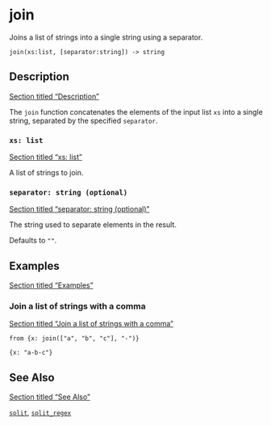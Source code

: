 # join

Joins a list of strings into a single string using a separator.

```tql
join(xs:list, [separator:string]) -> string
```

## Description

[Section titled “Description”](#description)

The `join` function concatenates the elements of the input list `xs` into a single string, separated by the specified `separator`.

### `xs: list`

[Section titled “xs: list”](#xs-list)

A list of strings to join.

### `separator: string (optional)`

[Section titled “separator: string (optional)”](#separator-string-optional)

The string used to separate elements in the result.

Defaults to `""`.

## Examples

[Section titled “Examples”](#examples)

### Join a list of strings with a comma

[Section titled “Join a list of strings with a comma”](#join-a-list-of-strings-with-a-comma)

```tql
from {x: join(["a", "b", "c"], "-")}
```

```tql
{x: "a-b-c"}
```

## See Also

[Section titled “See Also”](#see-also)

[`split`](/reference/functions/split), [`split_regex`](/reference/functions/split_regex)